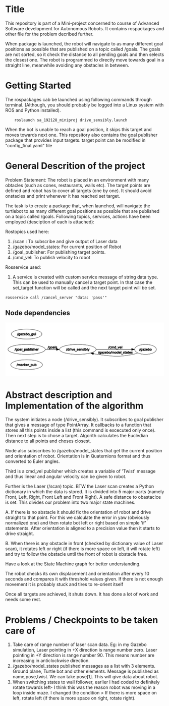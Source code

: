# Title
This repository is part of a Mini-project concerned to course of Advanced Software development for Autonomous Robots. It contains rospackages and other file for the problem decribed further.

When package is launched, the robot will navigate to as many different goal positions as possible that are published on a topic called /goals. The goals are not sorted, so it check the distance to all pending goals and then selects the closest one.
The robot is programmed to directly move towards goal in a straight line, meanwhile avoiding any obstacles in between.

# Getting Started
The rospackages cab be launched using following commands through terminal. (Although, you should probably be logged into a Linux system with ROS and Python installed).

```
    roslaunch sa_192128_miniproj drive_sensibly.launch
```
When the bot is unable to reach a goal position, it skips this target and moves towards next one.
This repository also contains the goal publisher package that provides input targets. target point can be modified in "config_final.yaml" file


# General Descrition of the project

Problem Statement: The robot is placed in an environment with many obtacles (such as cones, restaurants, walls etc). The target points are defined and robot has to cover all targets (one by one). It should avoid onstacles and print whenever it has reached set target.

The task is to create a package that, when launched, will navigate the turtlebot to as many different goal positions as possible that are published on a topic called /goals.
Following topics, services, actions have been employed (desciption of each is attached):

Rostopics used here: 

1. /scan : To subscribe and give output of Laser data
2. /gazebo/model_states: For current position of Robot
3. /goal_publisher: For publishing target points.
4. /cmd_vel: To publish velocity to robot

Rosservice used:

1. A service is created with custom service message of string data type. This can be used to manually cancel a target point. In that case the set_target function will be called and the next target point will be set.

```
rosservice call /cancel_server "data: 'pass'" 
```

## Node dependencies

![](node_dependency.png) 

# Abstract description and Implementation of the algorithm

The system initiates a node (/drive_sensibly). It subscribes to goal publisher that gives a message of type PointArray. It callbacks to a function that stores all this points inside a list (this command is excecuted only once). Then next step is to chose a target. Algorith calculates the Eucledian distance to all points and choses closest.

Node also subscribes to /gazebo/model_states that get the current position and orientation of robot. Orientation is in Quaternions format and thus converted to Euler angles.

Third is a cmd_vel publisher which creates a variable of 'Twist' message and thus linear and angular velocity can be given to robot.

Further is the Laser (/scan) topic. BTW the Laser scan creates a Python dictionary in which the data is stored. It is divided into 5 major parts (namely Front, Left, Right, Front Left and Front Right). A safe distance to obastaclce is set.
This divides our problem into two major state machines.

A. If there is no abstacle it should fix the orientation of robot and drive straight to that point. For this we calculate the error in yaw (obviously normalized one) and then rotate bot left or right based on simple 'if' statements. After orientation is aligned to a precision value then it starts to drive straight.

B. When there is any obstacle in front (checked by dictionary value of Laser scan), it rotates left or right (if there is more space on left, it will rotate left) and try to follow the obstacle until the front of robot is obstacle free.

Have a look at the State Machine graph for better understanding.

The robot checks its own displacement and orientation after every 10 seconds and compares it with threshold values given. If there is not enough movement it is probably stuck and tires to re-orient itself

Once all targets are achieved, it shuts down. It has done a lot of work and needs some rest.


# Problems / Checkpoints to be taken care of

1. Take care of range number of laser scan data. Eg: in my Gazebo simulation, Laser pointing in +X direction is range number zero. Laser pointing in +Y direction is range number 90. This means number are increasing in anticlockwise direction.
2. /gazebo/model_states published messages as a list with 3 elements. Ground plane, Turtle bot and other elements. Message is published as name,pose,twist. We can take pose[1]. This will give data about robot.
3. When switching states to wall follower, earlier I had coded to definitely rotate towards left- I think this was the reason robot was moving in a loop inside maze. I changed the condition > If there is more space on left, rotate left (if there is more space on right, rotate right).


